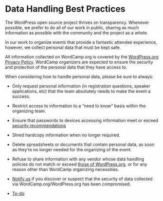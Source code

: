 # Data Handling Best Practices

The WordPress open source project thrives on transparency. Whenever possible, we prefer to do all of our work in public, sharing as much information as possible with the community and the project as a whole.

In our work to organize events that provide a fantastic attendee experience, however, we collect personal data that must be kept safe.

All information collected on WordCamp.org is covered by the [WordPress.org Privacy Policy](https://wordpress.org/about/privacy/). WordCamp organizers are expected to ensure the security and protection of the personal data that they have access to.

When considering how to handle personal data, please be sure to always:

*   Only request personal information (in registration questions, speaker applications, etc) that the team absolutely needs to make the event a success.
*   Restrict access to information to a “need to know” basis within the organizing team.
*   Ensure that passwords to devices accessing information meet or exceed [security recommendations](https://make.wordpress.org/community/handbook/wordcamp-organizer/first-steps/web-presence/computer-security-best-practices/)
*   Shred hardcopy information when no longer required.
*   Delete spreadsheets or documents that contain personal data, as soon as they’re no longer needed for the organizing of the event.
*   Refuse to share information with any vendor whose data handling policies do not match or exceed [those of WordPress.org](https://wordpress.org/about/privacy/), or for any reason other than WordCamp organizing necessities.
*   [Notify us](mailto:support@wordcamp.org) if you discover or suspect that the security of data collected via WordCamp.org/WordPress.org has been compromised.

*   [To-do](# "To-do")